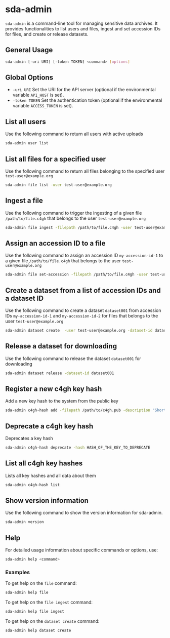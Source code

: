 # sda-admin

`sda-admin` is a command-line tool for managing sensitive data archives. It provides functionalities to list users and files, ingest and set accession IDs for files, and create or release datasets.

## General Usage

```sh
sda-admin [-uri URI] [-token TOKEN] <command> [options]
```

## Global Options
- `-uri URI`
Set the URI for the API server (optional if the environmental variable `API_HOST` is set).
- `-token TOKEN`
Set the authentication token (optional if the environmental variable `ACCESS_TOKEN` is set).

## List all users

Use the following command to return all users with active uploads
```sh
sda-admin user list 
```

## List all files for a specified user

Use the following command to return all files belonging to the specified user `test-user@example.org`
```sh
sda-admin file list -user test-user@example.org
```

## Ingest a file

Use the following command to trigger the ingesting of a given file `/path/to/file.c4gh` that belongs to the user `test-user@example.org`

```sh
sda-admin file ingest -filepath /path/to/file.c4gh -user test-user@example.org
```

## Assign an accession ID to a file

Use the following command to assign an accession ID `my-accession-id-1` to a given file `/path/to/file.c4gh` that belongs to the user `test-user@example.org`

```sh
sda-admin file set-accession -filepath /path/to/file.c4gh -user test-user@example.org -accession-id my-accession-id-1
```

## Create a dataset from a list of accession IDs and a dataset ID

Use the following command to create a dataset `dataset001` from accession IDs `my-accession-id-1` and `my-accession-id-2` for files that belongs to the user `test-user@example.org`

```sh
sda-admin dataset create  -user test-user@example.org -dataset-id dataset001 my-accession-id-1 my-accession-id-2 
```

## Release a dataset for downloading

Use the following command to release the dataset `dataset001` for downloading

```sh
sda-admin dataset release -dataset-id dataset001
```

## Register a new c4gh key hash

Add a new key hash to the system from the public key

```sh
sda-admin c4gh-hash add -filepath /path/to/c4gh.pub -description "Short description of this key"
```

## Deprecate a c4gh key hash

Deprecates a key hash

```sh
sda-admin c4gh-hash deprecate -hash HASH_OF_THE_KEY_TO_DEPRECATE
```

## List all c4gh key hashes

Lists all key hashes and all data about them

```sh
sda-admin c4gh-hash list
```

## Show version information

Use the following command to show the version information for sda-admin.

```sh
sda-admin version
```

## Help

For detailed usage information about specific commands or options, use:

```sh
sda-admin help <command>
```

### Examples

To get help on the `file` command:

```sh
sda-admin help file
```

To get help on the `file ingest` command:

```sh
sda-admin help file ingest
```

To get help on the `dataset create` command:

```sh
sda-admin help dataset create
```
